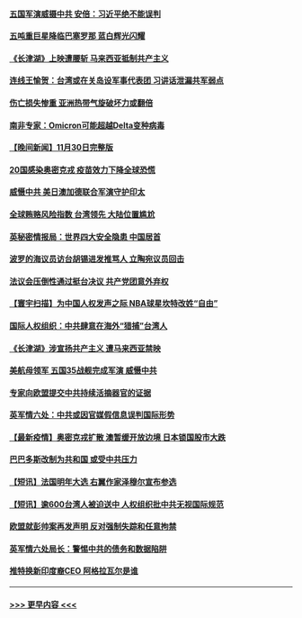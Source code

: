 #### [五国军演威摄中共 安倍：习近平绝不能误判](../pages/prog202/a103282039.md?t=12011301) 
#### [五吨重巨星降临巴塞罗那 蓝白辉光闪耀](../pages/prog202/a103281710.md?t=12011301) 
#### [《长津湖》上映遭腰斩 马来西亚抵制共产主义](../pages/prog202/a103281848.md?t=12011301) 
#### [连线王愉贺：台湾或在关岛设军事代表团 习讲话泄漏共军弱点](../pages/prog202/a103281885.md?t=12011301) 
#### [伤亡损失惨重 亚洲热带气旋破坏力或翻倍](../pages/prog202/a103281745.md?t=12011301) 
#### [南非专家：Omicron可能超越Delta变种病毒](../pages/prog202/a103281792.md?t=12011301) 
#### [【晚间新闻】11月30日完整版](../pages/prog202/a103281960.md?t=12011301) 
#### [20国感染奥密克戎 疫苗效力下降全球恐慌](../pages/prog202/a103281894.md?t=12011301) 
#### [威慑中共 美日澳加德联合军演守护印太](../pages/prog202/a103281809.md?t=12011301) 
#### [全球贿赂风险指数 台湾领先 大陆位置尴尬](../pages/prog202/a103281742.md?t=12011301) 
#### [英秘密情报局：世界四大安全隐患 中国居首](../pages/prog202/a103281720.md?t=12011301) 
#### [波罗的海议员访台胡锡进发推骂人 立陶宛议员回击](../pages/prog202/a103281777.md?t=12011301) 
#### [法议会压倒性通过挺台决议 共产党团意外弃权](../pages/prog202/a103281574.md?t=12011301) 
#### [【寰宇扫描】为中国人权发声之际 NBA球星坎特改姓“自由”](../pages/prog202/a103280752.md?t=12011301) 
#### [国际人权组织：中共肆意在海外“猎捕”台湾人](../pages/prog202/a103281681.md?t=12011301) 
#### [《长津湖》涉宣扬共产主义 遭马来西亚禁映](../pages/prog202/a103281685.md?t=12011301) 
#### [美航母领军 五国35战舰完成军演 威慑中共](../pages/prog202/a103281625.md?t=12011301) 
#### [专家向欧盟提交中共持续活摘器官的证据](../pages/prog202/a103281652.md?t=12011301) 
#### [英军情六处：中共或因官媒假信息误判国际形势](../pages/prog202/a103281421.md?t=12011301) 
#### [【最新疫情】奥密克戎扩散 澳暂缓开放边境 日本锁国股市大跌](../pages/prog202/a103281559.md?t=12011301) 
#### [巴巴多斯改制为共和国 或受中共压力](../pages/prog202/a103281526.md?t=12011301) 
#### [【短讯】法国明年大选 右翼作家泽穆尔宣布参选](../pages/prog202/a103281508.md?t=12011301) 
#### [【短讯】逾600台湾人被迫送中 人权组织批中共无视国际规范](../pages/prog202/a103281521.md?t=12011301) 
#### [欧盟就彭帅案再发声明 反对强制失踪和任意拘禁](../pages/prog202/a103281438.md?t=12011301) 
#### [英军情六处局长：警惕中共的债务和数据陷阱](../pages/prog202/a103281407.md?t=12011301) 
#### [推特换新印度裔CEO  阿格拉瓦尔是谁](../pages/prog202/a103281356.md?t=12011301) 

----
#### [ >>> 更早内容 <<< ](../indexes/prog202-earlier.md)
